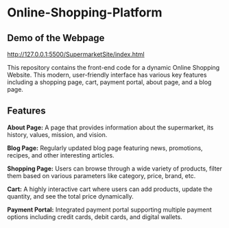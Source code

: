 # Online-Shopping-Platform

## Demo of the Webpage
http://127.0.0.1:5500/SupermarketSite/index.html

This repository contains the front-end code for a dynamic Online Shopping Website. This modern, user-friendly interface has various key features including a shopping page, cart, payment portal, about page, and a blog page.

## Features
**About Page:** A page that provides information about the supermarket, its history, values, mission, and vision.

**Blog Page:** Regularly updated blog page featuring news, promotions, recipes, and other interesting articles.

**Shopping Page:** Users can browse through a wide variety of products, filter them based on various parameters like category, price, brand, etc.

**Cart:** A highly interactive cart where users can add products, update the quantity, and see the total price dynamically.

**Payment Portal:** Integrated payment portal supporting multiple payment options including credit cards, debit cards, and digital wallets.

